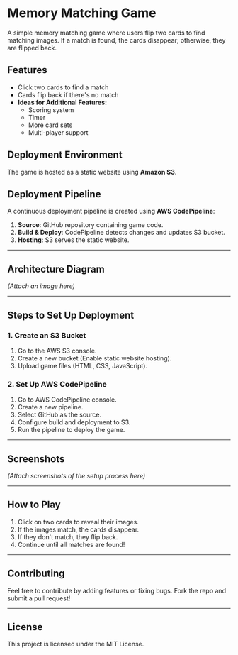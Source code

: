 # Memory Matching Game

A simple memory matching game where users flip two cards to find matching images. If a match is found, the cards disappear; otherwise, they are flipped back.

## Features
- Click two cards to find a match
- Cards flip back if there's no match
- **Ideas for Additional Features:**
  - Scoring system
  - Timer
  - More card sets
  - Multi-player support

## Deployment Environment
The game is hosted as a static website using **Amazon S3**.

## Deployment Pipeline
A continuous deployment pipeline is created using **AWS CodePipeline**:
1. **Source**: GitHub repository containing game code.
2. **Build & Deploy**: CodePipeline detects changes and updates S3 bucket.
3. **Hosting**: S3 serves the static website.

---

## Architecture Diagram
*(Attach an image here)*

---

## Steps to Set Up Deployment
### 1. Create an S3 Bucket
1. Go to the AWS S3 console.
2. Create a new bucket (Enable static website hosting).
3. Upload game files (HTML, CSS, JavaScript).

### 2. Set Up AWS CodePipeline
1. Go to AWS CodePipeline console.
2. Create a new pipeline.
3. Select GitHub as the source.
4. Configure build and deployment to S3.
5. Run the pipeline to deploy the game.

---

## Screenshots
*(Attach screenshots of the setup process here)*

---

## How to Play
1. Click on two cards to reveal their images.
2. If the images match, the cards disappear.
3. If they don't match, they flip back.
4. Continue until all matches are found!

---

## Contributing
Feel free to contribute by adding features or fixing bugs. Fork the repo and submit a pull request!

---

## License
This project is licensed under the MIT License.
